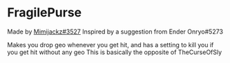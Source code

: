 ﻿# FragilePurse

Made by [Mimijackz#3527](github.com/mimijackz)
Inspired by a suggestion from Ender Onryo#5273

Makes you drop geo whenever you get hit, and has a setting to kill you if you get hit without any geo
This is basically the opposite of TheCurseOfSly
